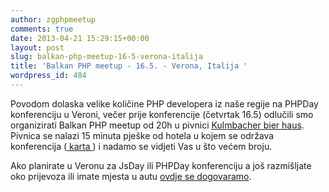 ```yaml
---
author: zgphpmeetup
comments: true
date: 2013-04-21 15:29:15+00:00
layout: post
slug: balkan-php-meetup-16-5-verona-italija
title: 'Balkan PHP meetup - 16.5. - Verona, Italija '
wordpress_id: 484
---
```


Povodom dolaska velike količine PHP developera iz naše regije na PHPDay konferenciju u Veroni, večer prije konferencije (četvrtak 16.5) odlučili smo organizirati Balkan PHP meetup od 20h u pivnici [ Kulmbacher bier haus](http://www.kbh.it/). Pivnica se nalazi 15 minuta pješke od hotela u kojem se održava konferencija ([ karta ](https://maps.google.com/maps?q=kulmbacher+bier-haus+verona+italy&hl=en&sll=37.0625,-95.677068&sspn=45.957536,93.076172&hq=kulmbacher+bier-haus&hnear=Verona+Province+of+Verona,+Veneto,+Italy&t=m&z=16)) i nadamo se vidjeti Vas u što većem broju.

Ako planirate u Veronu za JsDay ili PHPDay konferenciju a još razmišljate oko prijevoza ili imate mjesta u autu [ ovdje se dogovaramo](http://zgphp.org/2013/04/verona-organizacija-puta/).
